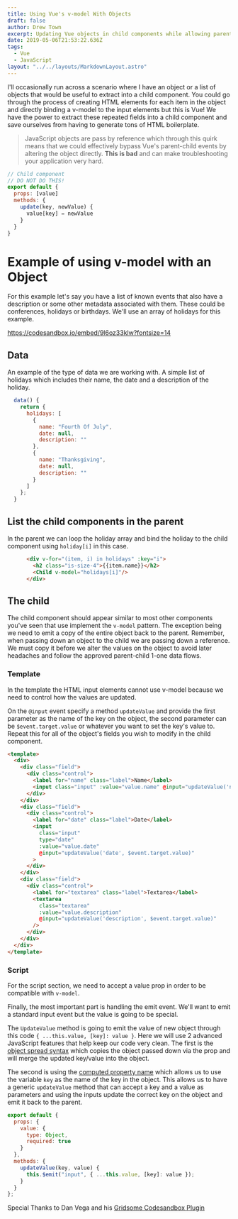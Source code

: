 ```yaml
---
title: Using Vue's v-model With Objects
draft: false
author: Drew Town
excerpt: Updating Vue objects in child components while allowing parents to use v-model
date: 2019-05-06T21:53:22.636Z
tags:
  - Vue
  - JavaScript
layout: "../../layouts/MarkdownLayout.astro"
---
```

I'll occasionally run across a scenario where I have an object or a list of objects that would be useful to extract into a child component.  You could go through the process of creating HTML elements for each item in the object and directly binding a v-model to the input elements but this is Vue! We have the power to extract these repeated fields into a child component and save ourselves from having to generate tons of HTML boilerplate.

> JavaScript objects are pass by reference which through this quirk means that we could effectively bypass Vue's parent-child events by altering the object directly.  **This is bad** and can make troubleshooting your application very hard.

```js
// Child component
// DO NOT DO THIS!
export default {
  props: [value]
  methods: {
    update(key, newValue) {
      value[key] = newValue
    }
  }
}
```

# Example of using v-model with an Object

For this example let's say you have a list of known events that also have a description or some other metadata associated with them.  These could be conferences, holidays or birthdays.  We'll use an array of holidays for this example.

https://codesandbox.io/embed/9l6oz33klw?fontsize=14

## Data

An example of the type of data we are working with.  A simple list of holidays which includes their name, the date and a description of the holiday.

```js
  data() {
    return {
      holidays: [
        {
          name: "Fourth Of July",
          date: null,
          description: ""
        },
        {
          name: "Thanksgiving",
          date: null,
          description: ""
        }
      ]
    };
  }
```

## List the child components in the parent

In the parent we can loop the holiday array and bind the holiday to the child component using `holiday[i]` in this case.

```html
      <div v-for="(item, i) in holidays" :key="i">
        <h2 class="is-size-4">{{item.name}}</h2>
        <Child v-model="holidays[i]"/>
      </div>
```

## The child

The child component should appear similar to most other components you've seen that use implement the `v-model` pattern.  The exception being we need to emit a copy of the entire object back to the parent.  Remember, when passing down an object to the child we are passing down a reference.  We must copy it before we alter the values on the object to avoid later headaches and follow the approved parent-child 1-one data flows.

### Template

In the template the HTML input elements cannot use v-model because we need to control how the values are updated.

On the `@input` event specify a method `updateValue` and provide the first parameter as the name of the key on the object, the second parameter can be `$event.target.value` or whatever you want to set the key's value to.  Repeat this for all of the object's fields you wish to modify in the child component.

```html
<template>
  <div>
    <div class="field">
      <div class="control">
        <label for="name" class="label">Name</label>
        <input class="input" :value="value.name" @input="updateValue('name', $event.target.value)">
      </div>
    </div>
    <div class="field">
      <div class="control">
        <label for="date" class="label">Date</label>
        <input
          class="input"
          type="date"
          :value="value.date"
          @input="updateValue('date', $event.target.value)"
        >
      </div>
    </div>
    <div class="field">
      <div class="control">
        <label for="textarea" class="label">Textarea</label>
        <textarea
          class="textarea"
          :value="value.description"
          @input="updateValue('description', $event.target.value)"
        />
      </div>
    </div>
  </div>
</template>
```

### Script

For the script section, we need to accept a value prop in order to be compatible with `v-model`.  

Finally, the most important part is handling the emit event.  We'll want to emit a standard input event but the value is going to be special.

The `UpdateValue` method is going to emit the value of new object through this code `{ ...this.value, [key]: value }`. Here we will use 2 advanced JavaScript features that help keep our code very clean.  The first is the [object spread syntax](https://developer.mozilla.org/en-US/docs/Web/JavaScript/Reference/Operators/Spread_syntax#Spread_in_object_literals) which copies the object passed down via the prop and will merge the updated key/value into the object.  

The second is using the [computed property name](https://developer.mozilla.org/en-US/docs/Web/JavaScript/Reference/Operators/Object_initializer#New_notations_in_ECMAScript_2015) which allows us to use the variable `key` as the name of the key in the object.  This allows us to have a generic `updateValue` method that can accept a key and a value as parameters and using the inputs update the correct key on the object and emit it back to the parent.

```js
export default {
  props: {
    value: {
      type: Object,
      required: true
    }
  },
  methods: {
    updateValue(key, value) {
      this.$emit("input", { ...this.value, [key]: value });
    }
  }
};
```

Special Thanks to Dan Vega and his [Gridsome Codesandbox Plugin](https://www.danvega.dev/blog/2019/05/02/gridsome-codesandbox-plugin)

